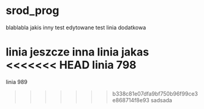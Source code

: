 # srod_prog

blablabla jakis inny test
edytowane
test linia dodatkowa

linia jeszcze inna
linia jakas
<<<<<<< HEAD
linia 798
=======
linia 989
>>>>>>> b338c81e07dfa9bf750b96f99ce3e868714f8e93
sadsada
